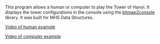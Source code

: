 This program allows a human or computer to play the Tower of Hanoi. It displays the tower configurations in the console using the [bitmap2console](https://github.com/drich14/bitmap2console) library. It was built for MHS Data Structures.

[Video of human example](https://www.dropbox.com/s/3cqfnegek1d3m1g/hanoi_human.mp4?dl=0)

[Video of computer example](https://www.dropbox.com/s/1do0pmknwhismk3/hanoi_computer.mp4?dl=0)
